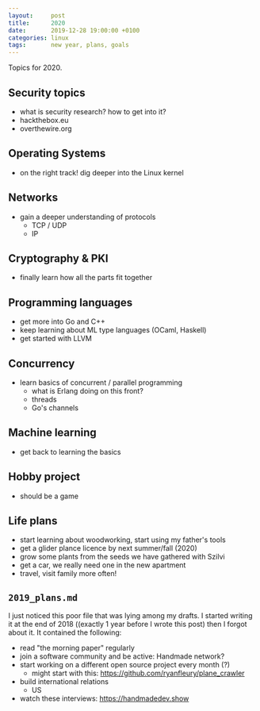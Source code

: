 ```yaml
---
layout:     post
title:      2020
date:       2019-12-28 19:00:00 +0100
categories: linux
tags:       new year, plans, goals
---
```


Topics for 2020.

<!--more-->

## Security topics
- what is security research? how to get into it?
- hackthebox.eu
- overthewire.org

## Operating Systems
- on the right track! dig deeper into the Linux kernel

## Networks
- gain a deeper understanding of protocols
	- TCP / UDP
	- IP

## Cryptography & PKI
- finally learn how all the parts fit together

## Programming languages
- get more into Go and C++
- keep learning about ML type languages (OCaml, Haskell)
- get started with LLVM

## Concurrency
- learn basics of concurrent / parallel programming
	- what is Erlang doing on this front?
	- threads
	- Go's channels

## Machine learning
- get back to learning the basics

## Hobby project
- should be a game

## Life plans
- start learning about woodworking, start using my father's tools
- get a glider plance licence by next summer/fall (2020)
- grow some plants from the seeds we have gathered with Szilvi
- get a car, we really need one in the new apartment
- travel, visit family more often!

## `2019_plans.md`
I just noticed this poor file that was lying among my drafts.
I started writing it at the end of 2018 ((exactly 1 year before I wrote this post)
then I forgot about it. It contained the following:
- read "the morning paper" regularly
- join a software community and be active: Handmade network?
- start working on a different open source project every month (?)
    - might start with this: https://github.com/ryanfleury/plane_crawler
- build international relations
    - US
- watch these interviews: https://handmadedev.show
